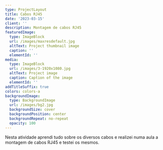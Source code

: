 ```yaml
---
type: ProjectLayout
title: Cabos RJ45
date: '2023-03-15'
client: ''
description: Montagem de cabos RJ45
featuredImage:
  type: ImageBlock
  url: /images/maxresdefault.jpg
  altText: Project thumbnail image
  caption: ''
  elementId: ''
media:
  type: ImageBlock
  url: /images/3-1920x1080.jpg
  altText: Project image
  caption: Caption of the image
  elementId: ''
addTitleSuffix: true
colors: colors-a
backgroundImage:
  type: BackgroundImage
  url: /images/bg2.jpg
  backgroundSize: cover
  backgroundPosition: center
  backgroundRepeat: no-repeat
  opacity: 100
---
```

Nesta atividade aprendi tudo sobre os diversos cabos e realizei numa aula a montagem de cabos RJ45 e testei os mesmos.
